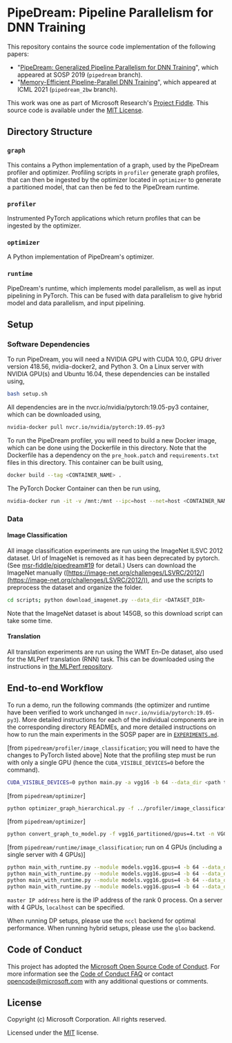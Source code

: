 # PipeDream: Pipeline Parallelism for DNN Training

This repository contains the source code implementation of the following
papers:
- "[PipeDream: Generalized Pipeline Parallelism for DNN Training](https://www.microsoft.com/en-us/research/publication/pipedream-generalized-pipeline-parallelism-for-dnn-training/)",
  which appeared at SOSP 2019 (`pipedream` branch).
- "[Memory-Efficient Pipeline-Parallel DNN Training](https://www.microsoft.com/en-us/research/publication/memory-efficient-pipeline-parallel-dnn-training/)",
  which appeared at ICML 2021 (`pipedream_2bw` branch).

This work was one as part of Microsoft Research's
[Project Fiddle](https://aka.ms/msr-fiddle). This source code is available
under the [MIT License](LICENSE.txt).

## Directory Structure

### `graph`

This contains a Python implementation of a graph, used by the PipeDream profiler
and optimizer. Profiling scripts in `profiler` generate graph profiles, that can
then be ingested by the optimizer located in `optimizer` to generate a partitioned
model, that can then be fed to the PipeDream runtime.

### `profiler`

Instrumented PyTorch applications which return profiles that can be ingested by
the optimizer.

### `optimizer`

A Python implementation of PipeDream's optimizer.

### `runtime`

PipeDream's runtime, which implements model parallelism, as well as input
pipelining in PyTorch. This can be fused with data parallelism to give hybrid
model and data parallelism, and input pipelining.

## Setup

### Software Dependencies

To run PipeDream, you will need a NVIDIA GPU with CUDA 10.0, GPU driver version 418.56, nvidia-docker2,
and Python 3. On a Linux server with NVIDIA GPU(s) and Ubuntu 16.04, these dependencies can be installed
using,

```bash
bash setup.sh
```

All dependencies are in the nvcr.io/nvidia/pytorch:19.05-py3 container, which can be downloaded using,

```bash
nvidia-docker pull nvcr.io/nvidia/pytorch:19.05-py3
```

To run the PipeDream profiler, you will need to build a new Docker image, which can be done using the
Dockerfile in this directory. Note that the Dockerfile has a dependency on the `pre_hook.patch`  and
`requirements.txt` files in this directory. This container can be built using,

```bash
docker build --tag <CONTAINER_NAME> .
```

The PyTorch Docker Container can then be run using,

```bash
nvidia-docker run -it -v /mnt:/mnt --ipc=host --net=host <CONTAINER_NAME> /bin/bash
```

### Data

#### Image Classification
All image classification experiments are run using the ImageNet ILSVC 2012 dataset.
Url of ImageNet is removed as it has been deprecated by pytorch.
(See [ msr-fiddle/pipedream#19](https://github.com/msr-fiddle/pipedream/issues/19) for detail.)
Users can download the ImageNet manually
([https://image-net.org/challenges/LSVRC/2012/](https://image-net.org/challenges/LSVRC/2012/)),
and use the scripts to preprocess the dataset and organize the folder.

```bash
cd scripts; python download_imagenet.py --data_dir <DATASET_DIR>
```

Note that the ImageNet dataset is about 145GB, so this download script can take some time.

#### Translation
All translation experiments are run using the WMT En-De dataset, also used for the MLPerf
translation (RNN) task. This can be downloaded using the instructions in [the MLPerf
repository](https://github.com/mlperf/training_results_v0.5/tree/master/v0.5.0/nvidia/submission/code/translation/pytorch#2-directions).


## End-to-end Workflow

To run a demo, run the following commands (the optimizer and runtime have been verified to work unchanged in `nvcr.io/nvidia/pytorch:19.05-py3`).
More detailed instructions for each of the individual components are in the corresponding directory READMEs,
and more detailed instructions on how to run the main experiments in the SOSP paper are in [`EXPERIMENTS.md`](EXPERIMENTS.md).

[from `pipedream/profiler/image_classification`; you will need to have the changes to PyTorch listed above]
Note that the profiling step must be run with only a single GPU (hence the `CUDA_VISIBLE_DEVICES=0` before the command).

```bash
CUDA_VISIBLE_DEVICES=0 python main.py -a vgg16 -b 64 --data_dir <path to ImageNet directory>
```

[from `pipedream/optimizer`]

```bash
python optimizer_graph_hierarchical.py -f ../profiler/image_classification/profiles/vgg16/graph.txt -n 4 --activation_compression_ratio 1 -o vgg16_partitioned
```

[from `pipedream/optimizer`]

```bash
python convert_graph_to_model.py -f vgg16_partitioned/gpus=4.txt -n VGG16Partitioned -a vgg16 -o ../runtime/image_classification/models/vgg16/gpus=4 --stage_to_num_ranks 0:3,1:1
```

[from `pipedream/runtime/image_classification`; run on 4 GPUs (including a single server with 4 GPUs)]

```bash
python main_with_runtime.py --module models.vgg16.gpus=4 -b 64 --data_dir <path to ImageNet> --rank 0 --local_rank 0 --master_addr <master IP address> --config_path models/vgg16/gpus=4/hybrid_conf.json --distributed_backend gloo
python main_with_runtime.py --module models.vgg16.gpus=4 -b 64 --data_dir <path to ImageNet> --rank 1 --local_rank 1 --master_addr <master IP address> --config_path models/vgg16/gpus=4/hybrid_conf.json --distributed_backend gloo
python main_with_runtime.py --module models.vgg16.gpus=4 -b 64 --data_dir <path to ImageNet> --rank 2 --local_rank 2 --master_addr <master IP address> --config_path models/vgg16/gpus=4/hybrid_conf.json --distributed_backend gloo
python main_with_runtime.py --module models.vgg16.gpus=4 -b 64 --data_dir <path to ImageNet> --rank 3 --local_rank 3 --master_addr <master IP address> --config_path models/vgg16/gpus=4/hybrid_conf.json --distributed_backend gloo
```

`master IP address` here is the IP address of the rank 0 process. On a server with 4 GPUs, `localhost` can be specified.

When running DP setups, please use the `nccl` backend for optimal performance. When running hybrid setups, please use
the `gloo` backend.


## Code of Conduct

This project has adopted the [Microsoft Open Source Code of Conduct](https://opensource.microsoft.com/codeofconduct/). For more information see the [Code of Conduct FAQ](https://opensource.microsoft.com/codeofconduct/faq/) or contact [opencode@microsoft.com](mailto:opencode@microsoft.com) with any additional questions or comments.


## License

Copyright (c) Microsoft Corporation. All rights reserved.

Licensed under the [MIT](LICENSE.txt) license.
